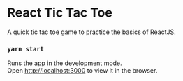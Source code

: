 # React Tic Tac Toe
A quick tic tac toe game to practice the basics of ReactJS. 

### `yarn start`

Runs the app in the development mode.\
Open [http://localhost:3000](http://localhost:3000) to view it in the browser.

